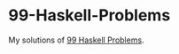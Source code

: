 # 99-Haskell-Problems
My solutions of [99 Haskell Problems](https://wiki.haskell.org/H-99:_Ninety-Nine_Haskell_Problems).

